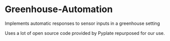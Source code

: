 # Greenhouse-Automation
Implements automatic responses to sensor inputs in a greenhouse setting

Uses a lot of open source code provided by Pyplate repurposed for our use.
